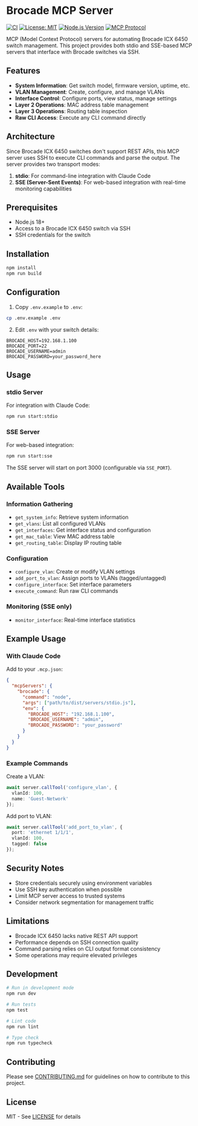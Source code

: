 # Brocade MCP Server

[![CI](https://github.com/vespo92/BrocadeICXMCP/actions/workflows/ci.yml/badge.svg)](https://github.com/vespo92/BrocadeICXMCP/actions/workflows/ci.yml)
[![License: MIT](https://img.shields.io/badge/License-MIT-yellow.svg)](https://opensource.org/licenses/MIT)
[![Node.js Version](https://img.shields.io/node/v/brocade-mcp-server.svg)](https://nodejs.org)
[![MCP Protocol](https://img.shields.io/badge/MCP-Model%20Context%20Protocol-blue)](https://modelcontextprotocol.io)

MCP (Model Context Protocol) servers for automating Brocade ICX 6450 switch management. This project provides both stdio and SSE-based MCP servers that interface with Brocade switches via SSH.

## Features

- **System Information**: Get switch model, firmware version, uptime, etc.
- **VLAN Management**: Create, configure, and manage VLANs
- **Interface Control**: Configure ports, view status, manage settings
- **Layer 2 Operations**: MAC address table management
- **Layer 3 Operations**: Routing table inspection
- **Raw CLI Access**: Execute any CLI command directly

## Architecture

Since Brocade ICX 6450 switches don't support REST APIs, this MCP server uses SSH to execute CLI commands and parse the output. The server provides two transport modes:

1. **stdio**: For command-line integration with Claude Code
2. **SSE (Server-Sent Events)**: For web-based integration with real-time monitoring capabilities

## Prerequisites

- Node.js 18+ 
- Access to a Brocade ICX 6450 switch via SSH
- SSH credentials for the switch

## Installation

```bash
npm install
npm run build
```

## Configuration

1. Copy `.env.example` to `.env`:
```bash
cp .env.example .env
```

2. Edit `.env` with your switch details:
```env
BROCADE_HOST=192.168.1.100
BROCADE_PORT=22
BROCADE_USERNAME=admin
BROCADE_PASSWORD=your_password_here
```

## Usage

### stdio Server

For integration with Claude Code:

```bash
npm run start:stdio
```

### SSE Server

For web-based integration:

```bash
npm run start:sse
```

The SSE server will start on port 3000 (configurable via `SSE_PORT`).

## Available Tools

### Information Gathering
- `get_system_info`: Retrieve system information
- `get_vlans`: List all configured VLANs
- `get_interfaces`: Get interface status and configuration
- `get_mac_table`: View MAC address table
- `get_routing_table`: Display IP routing table

### Configuration
- `configure_vlan`: Create or modify VLAN settings
- `add_port_to_vlan`: Assign ports to VLANs (tagged/untagged)
- `configure_interface`: Set interface parameters
- `execute_command`: Run raw CLI commands

### Monitoring (SSE only)
- `monitor_interface`: Real-time interface statistics

## Example Usage

### With Claude Code

Add to your `.mcp.json`:

```json
{
  "mcpServers": {
    "brocade": {
      "command": "node",
      "args": ["path/to/dist/servers/stdio.js"],
      "env": {
        "BROCADE_HOST": "192.168.1.100",
        "BROCADE_USERNAME": "admin",
        "BROCADE_PASSWORD": "your_password"
      }
    }
  }
}
```

### Example Commands

Create a VLAN:
```typescript
await server.callTool('configure_vlan', {
  vlanId: 100,
  name: 'Guest-Network'
});
```

Add port to VLAN:
```typescript
await server.callTool('add_port_to_vlan', {
  port: 'ethernet 1/1/1',
  vlanId: 100,
  tagged: false
});
```

## Security Notes

- Store credentials securely using environment variables
- Use SSH key authentication when possible
- Limit MCP server access to trusted systems
- Consider network segmentation for management traffic

## Limitations

- Brocade ICX 6450 lacks native REST API support
- Performance depends on SSH connection quality
- Command parsing relies on CLI output format consistency
- Some operations may require elevated privileges

## Development

```bash
# Run in development mode
npm run dev

# Run tests
npm test

# Lint code
npm run lint

# Type check
npm run typecheck
```

## Contributing

Please see [CONTRIBUTING.md](CONTRIBUTING.md) for guidelines on how to contribute to this project.

## License

MIT - See [LICENSE](LICENSE) for details